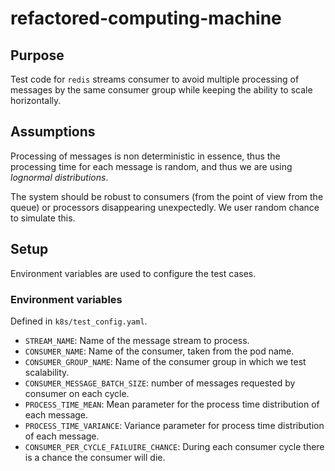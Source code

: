 # refactored-computing-machine

## Purpose

Test code for `redis` streams consumer to avoid multiple processing of messages by the same consumer group while keeping the ability to scale horizontally.

## Assumptions

Processing of messages is non deterministic in essence, thus the processing time for each message is random, and thus we are using *lognormal distributions*.

The system should be robust to consumers (from the point of view from the queue) or processors disappearing unexpectedly. We user random chance to simulate this.

## Setup

Environment variables are used to configure the test cases.

### Environment variables

Defined in `k8s/test_config.yaml`.

- `STREAM_NAME`: Name of the message stream to process.
- `CONSUMER_NAME`: Name of the consumer, taken from the pod name.
- `CONSUMER_GROUP_NAME`: Name of the consumer group in which we test scalability.
- `CONSUMER_MESSAGE_BATCH_SIZE`: number of messages requested by consumer on each cycle.
- `PROCESS_TIME_MEAN`: Mean parameter for the process time distribution of each message.
- `PROCESS_TIME_VARIANCE`: Variance parameter for process time distribution of each message.
- `CONSUMER_PER_CYCLE_FAILUIRE_CHANCE`: During each consumer cycle there is a chance the consumer will die.
